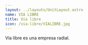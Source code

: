 ```yaml
---
layout: ../layouts/UnitLayout.astro
name: VÍA LIBRE
title: Vía libre
icon: /via-libre/VIALIBRE.jpg
---
```


Vía libre es una empresa radial.
